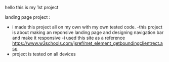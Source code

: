 hello this is my 1st project

landing page project :
- i made this project all on my own with my own tested code.
-this project is about making an reponsive landing page and designing navigation bar and make it responsive
-i used this site as a reference https://www.w3schools.com/jsref/met_element_getboundingclientrect.asp
- project is tested on all devices